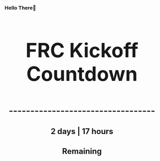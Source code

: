 ### Hello There👋

<!---START-TIMER--->
<h3 align='center' style='font-size: 64px;'>FRC Kickoff Countdown</h3>
<h3 align='center' style='font-size: 30px;'>----------------------------------</h3>
<h3 align='center' style='font-size: 25px;'>2 days | 17 hours</h3>
<h3 align='center' style='font-size: 25px;'>Remaining</h3>
<!---END-TIMER--->
